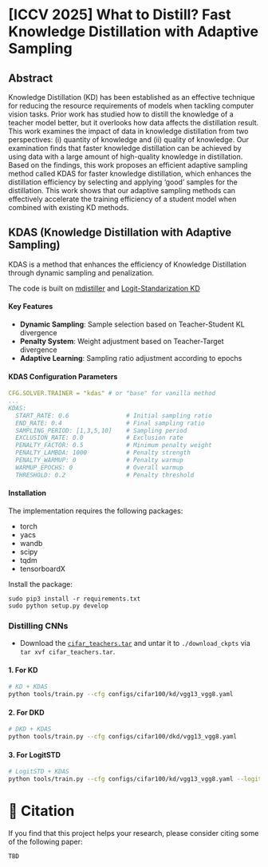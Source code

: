 # [ICCV 2025] What to Distill? Fast Knowledge Distillation with Adaptive Sampling

## Abstract

Knowledge Distillation (KD) has been established as an effective technique for reducing the resource requirements of models when tackling computer vision tasks. Prior work has studied how to distill the knowledge of a teacher model better, but it overlooks how data affects the distillation result. This work examines the impact of data in knowledge distillation from two perspectives: (i) quantity of knowledge and (ii) quality of knowledge. Our examination finds that faster knowledge distillation can be achieved by using data with a large amount of high-quality knowledge in distillation. Based on the findings, this work proposes an efficient adaptive sampling method called KDAS for faster knowledge distillation, which enhances the distillation efficiency by selecting and applying ‘good’ samples for the distillation. This work shows that our adaptive sampling methods can effectively accelerate the training efficiency of a student model when combined with existing KD methods.

## KDAS (Knowledge Distillation with Adaptive Sampling)

KDAS is a method that enhances the efficiency of Knowledge Distillation through dynamic sampling and penalization.

The code is built on [mdistiller](<https://github.com/megvii-research/mdistiller>) and [Logit-Standarization KD](<https://github.com/sunshangquan/logit-standardization-KD>)


#### Key Features
- **Dynamic Sampling**: Sample selection based on Teacher-Student KL divergence
- **Penalty System**: Weight adjustment based on Teacher-Target divergence
- **Adaptive Learning**: Sampling ratio adjustment according to epochs

#### KDAS Configuration Parameters
```yaml
CFG.SOLVER.TRAINER = "kdas" # or "base" for vanilla method
...
KDAS:
  START_RATE: 0.6                # Initial sampling ratio
  END_RATE: 0.4                  # Final sampling ratio
  SAMPLING_PERIOD: [1,3,5,10]    # Sampling period
  EXCLUSION_RATE: 0.0            # Exclusion rate
  PENALTY_FACTOR: 0.5            # Minimum penalty weight
  PENALTY_LAMBDA: 1000           # Penalty strength
  PENALTY_WARMUP: 0              # Penalty warmup
  WARMUP_EPOCHS: 0               # Overall warmup
  THRESHOLD: 0.2                 # Penalty threshold
```

#### Installation

The implementation requires the following packages:
- torch
- yacs
- wandb
- scipy
- tqdm
- tensorboardX

Install the package:

```
sudo pip3 install -r requirements.txt
sudo python setup.py develop
```

### Distilling CNNs

- Download the [`cifar_teachers.tar`](<https://github.com/megvii-research/mdistiller/releases/tag/checkpoints>) and untar it to `./download_ckpts` via `tar xvf cifar_teachers.tar`.

#### 1. For KD
```bash
# KD + KDAS
python tools/train.py --cfg configs/cifar100/kd/vgg13_vgg8.yaml
```

#### 2. For DKD
```bash
# DKD + KDAS
python tools/train.py --cfg configs/cifar100/dkd/vgg13_vgg8.yaml
```

#### 3. For LogitSTD
```bash
# LogitSTD + KDAS
python tools/train.py --cfg configs/cifar100/kd/vgg13_vgg8.yaml --logit-stand --base-temp 2 --kd-weight 9
```


# :mega: Citation

If you find that this project helps your research, please consider citing some of the following paper:

```
TBD
```
